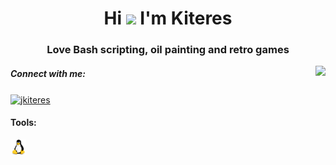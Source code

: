 <!--
**Kiteres/Kiteres** is a ✨ _special_ ✨ repository because its `README.md` (this file) appears on your GitHub profile.

Here are some ideas to get you started:

- 🔭 I’m currently working on ...
- 🌱 I’m currently learning ...
- 👯 I’m looking to collaborate on ...
- 🤔 I’m looking for help with ...
- 💬 Ask me about ...
- 📫 How to reach me: ...
- 😄 Pronouns: ...
- ⚡ Fun fact: ...
-->

<h1 align="center">Hi <img src="https://media.giphy.com/media/hvRJCLFzcasrR4ia7z/giphy.gif" width="25px"> I'm Kiteres</h1>
<h3 align="center">Love Bash scripting, oil painting and retro games</h3>

<img align="right" src="https://media1.giphy.com/media/xT0xeMIcsHFxsN5M8E/giphy.gif?cid=ecf05e47paxaezg0nxfs5creo8wh0givetkir148129q0an5&rid=giphy.gif&ct=g">

<h5 align="left">Connect with me:</h3>
<p align="left">
<a href="https://twitter.com/jkiteres" target="blank"><img align="center" src="https://raw.githubusercontent.com/rahuldkjain/github-profile-readme-generator/master/src/images/icons/Social/twitter.svg" alt="jkiteres" height="15" width="20" /></a>
</p>

<h4 align="left">Tools:</h3>
<p align="left"> <img src="https://raw.githubusercontent.com/devicons/devicon/master/icons/linux/linux-original.svg" alt="linux" width="25" height="25"/> </a>
</p>
